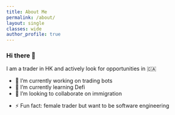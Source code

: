 ```yaml
---
title: About Me
permalink: /about/
layout: single
classes: wide
author_profile: true
---
```



### Hi there 👋

I am a trader in HK and actively look for opportunities in 🇨🇦


- 🔭 I’m currently working on trading bots
- 🌱 I’m currently learning Defi
- 👯 I’m looking to collaborate on immigration
<!-- - 🤔 I’m looking for help with ...
- 💬 Ask me about ...
- 📫 How to reach me: ...
- 😄 Pronouns: ... -->
- ⚡ Fun fact: female trader but want to be software engineering

